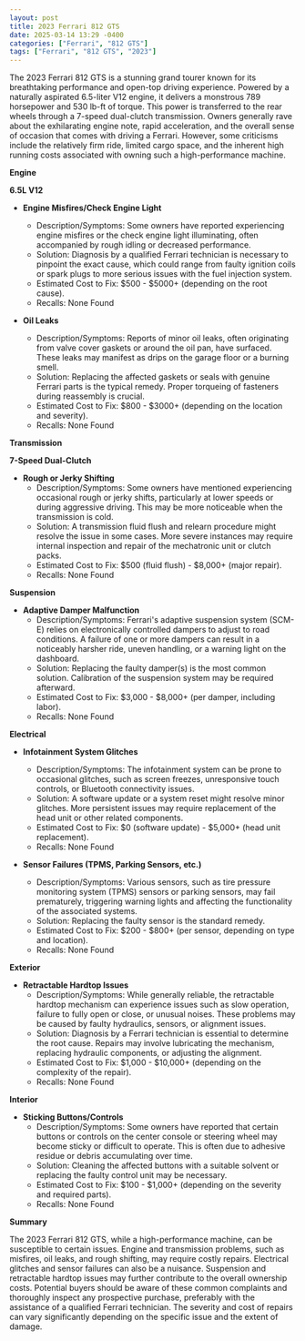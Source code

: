 ```yaml
---
layout: post
title: 2023 Ferrari 812 GTS
date: 2025-03-14 13:29 -0400
categories: ["Ferrari", "812 GTS"]
tags: ["Ferrari", "812 GTS", "2023"]
---
```

The 2023 Ferrari 812 GTS is a stunning grand tourer known for its breathtaking performance and open-top driving experience. Powered by a naturally aspirated 6.5-liter V12 engine, it delivers a monstrous 789 horsepower and 530 lb-ft of torque. This power is transferred to the rear wheels through a 7-speed dual-clutch transmission. Owners generally rave about the exhilarating engine note, rapid acceleration, and the overall sense of occasion that comes with driving a Ferrari. However, some criticisms include the relatively firm ride, limited cargo space, and the inherent high running costs associated with owning such a high-performance machine.

**Engine**

**6.5L V12**

*   **Engine Misfires/Check Engine Light**
    *   Description/Symptoms: Some owners have reported experiencing engine misfires or the check engine light illuminating, often accompanied by rough idling or decreased performance.
    *   Solution: Diagnosis by a qualified Ferrari technician is necessary to pinpoint the exact cause, which could range from faulty ignition coils or spark plugs to more serious issues with the fuel injection system.
    *   Estimated Cost to Fix: $500 - $5000+ (depending on the root cause).
    *   Recalls: None Found

*   **Oil Leaks**
    *   Description/Symptoms: Reports of minor oil leaks, often originating from valve cover gaskets or around the oil pan, have surfaced. These leaks may manifest as drips on the garage floor or a burning smell.
    *   Solution: Replacing the affected gaskets or seals with genuine Ferrari parts is the typical remedy. Proper torqueing of fasteners during reassembly is crucial.
    *   Estimated Cost to Fix: $800 - $3000+ (depending on the location and severity).
    *   Recalls: None Found

**Transmission**

**7-Speed Dual-Clutch**

*   **Rough or Jerky Shifting**
    *   Description/Symptoms: Some owners have mentioned experiencing occasional rough or jerky shifts, particularly at lower speeds or during aggressive driving. This may be more noticeable when the transmission is cold.
    *   Solution: A transmission fluid flush and relearn procedure might resolve the issue in some cases. More severe instances may require internal inspection and repair of the mechatronic unit or clutch packs.
    *   Estimated Cost to Fix: $500 (fluid flush) - $8,000+ (major repair).
    *   Recalls: None Found

**Suspension**

*   **Adaptive Damper Malfunction**
    *   Description/Symptoms: Ferrari's adaptive suspension system (SCM-E) relies on electronically controlled dampers to adjust to road conditions. A failure of one or more dampers can result in a noticeably harsher ride, uneven handling, or a warning light on the dashboard.
    *   Solution: Replacing the faulty damper(s) is the most common solution. Calibration of the suspension system may be required afterward.
    *   Estimated Cost to Fix: $3,000 - $8,000+ (per damper, including labor).
    *   Recalls: None Found

**Electrical**

*   **Infotainment System Glitches**
    *   Description/Symptoms: The infotainment system can be prone to occasional glitches, such as screen freezes, unresponsive touch controls, or Bluetooth connectivity issues.
    *   Solution: A software update or a system reset might resolve minor glitches. More persistent issues may require replacement of the head unit or other related components.
    *   Estimated Cost to Fix: $0 (software update) - $5,000+ (head unit replacement).
    *   Recalls: None Found

*   **Sensor Failures (TPMS, Parking Sensors, etc.)**
    *   Description/Symptoms: Various sensors, such as tire pressure monitoring system (TPMS) sensors or parking sensors, may fail prematurely, triggering warning lights and affecting the functionality of the associated systems.
    *   Solution: Replacing the faulty sensor is the standard remedy.
    *   Estimated Cost to Fix: $200 - $800+ (per sensor, depending on type and location).
    *   Recalls: None Found

**Exterior**

*   **Retractable Hardtop Issues**
    *   Description/Symptoms: While generally reliable, the retractable hardtop mechanism can experience issues such as slow operation, failure to fully open or close, or unusual noises. These problems may be caused by faulty hydraulics, sensors, or alignment issues.
    *   Solution: Diagnosis by a Ferrari technician is essential to determine the root cause. Repairs may involve lubricating the mechanism, replacing hydraulic components, or adjusting the alignment.
    *   Estimated Cost to Fix: $1,000 - $10,000+ (depending on the complexity of the repair).
    *   Recalls: None Found

**Interior**

*   **Sticking Buttons/Controls**
    *   Description/Symptoms: Some owners have reported that certain buttons or controls on the center console or steering wheel may become sticky or difficult to operate. This is often due to adhesive residue or debris accumulating over time.
    *   Solution: Cleaning the affected buttons with a suitable solvent or replacing the faulty control unit may be necessary.
    *   Estimated Cost to Fix: $100 - $1,000+ (depending on the severity and required parts).
    *   Recalls: None Found

**Summary**

The 2023 Ferrari 812 GTS, while a high-performance machine, can be susceptible to certain issues. Engine and transmission problems, such as misfires, oil leaks, and rough shifting, may require costly repairs. Electrical glitches and sensor failures can also be a nuisance. Suspension and retractable hardtop issues may further contribute to the overall ownership costs. Potential buyers should be aware of these common complaints and thoroughly inspect any prospective purchase, preferably with the assistance of a qualified Ferrari technician. The severity and cost of repairs can vary significantly depending on the specific issue and the extent of damage.

